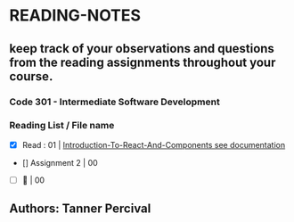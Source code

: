 # READING-NOTES

## keep track of your observations and questions from the reading assignments throughout your course.

### Code 301 - Intermediate Software Development

### Reading List / File name

- [x] Read : 01 | [Introduction-To-React-And-Components see documentation](Introduction-To-React-And-Components.md)

- [] Assignment 2 | 00

- [ ] :tada:       | 00

## Authors: Tanner Percival
